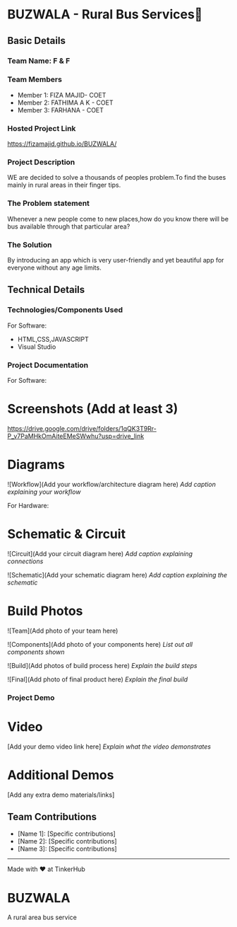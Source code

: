 # BUZWALA - Rural Bus Services🎯


## Basic Details
### Team Name:  F & F


### Team Members
- Member 1: FIZA MAJID- COET
- Member 2: FATHIMA A K - COET
- Member 3: FARHANA - COET

### Hosted Project Link
 https://fizamajid.github.io/BUZWALA/

### Project Description
WE are decided to solve a thousands of peoples problem.To find the buses mainly in rural areas in their finger tips.

### The Problem statement
Whenever a new people come to new places,how do you know there will be bus available through that particular area?


### The Solution
By introducing an app which is very user-friendly and yet beautiful app for everyone without any  age limits.

## Technical Details
### Technologies/Components Used
For Software:
- HTML,CSS,JAVASCRIPT  
- Visual Studio



### Project Documentation
For Software:

# Screenshots (Add at least 3)
https://drive.google.com/drive/folders/1qQK3T9Rr-P_v7PaMHkOmAiteEMeSWwhu?usp=drive_link



# Diagrams
![Workflow](Add your workflow/architecture diagram here)
*Add caption explaining your workflow*

For Hardware:

# Schematic & Circuit
![Circuit](Add your circuit diagram here)
*Add caption explaining connections*

![Schematic](Add your schematic diagram here)
*Add caption explaining the schematic*

# Build Photos
![Team](Add photo of your team here)


![Components](Add photo of your components here)
*List out all components shown*

![Build](Add photos of build process here)
*Explain the build steps*

![Final](Add photo of final product here)
*Explain the final build*

### Project Demo
# Video
[Add your demo video link here]
*Explain what the video demonstrates*

# Additional Demos
[Add any extra demo materials/links]

## Team Contributions
- [Name 1]: [Specific contributions]
- [Name 2]: [Specific contributions]
- [Name 3]: [Specific contributions]

---
Made with ❤️ at TinkerHub
# BUZWALA
A rural area bus service
